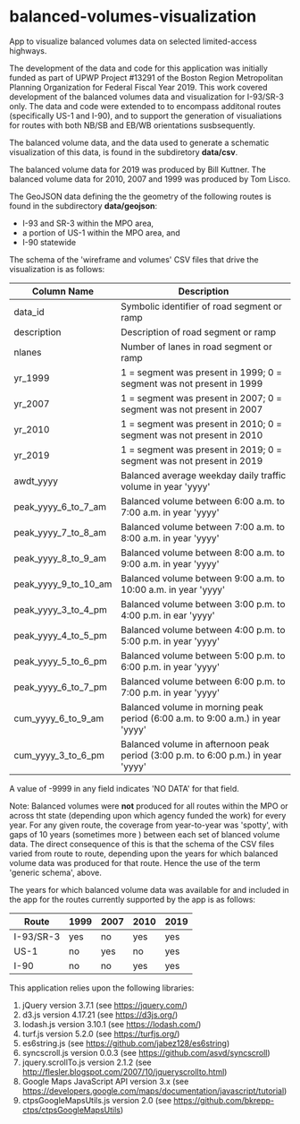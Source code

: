 # balanced-volumes-visualization
App to visualize balanced volumes data on selected limited-access highways.

The development of the data and code for this application was initially funded
as part of UPWP Project #13291 of the Boston Region Metropolitan Planning Organization for Federal Fiscal Year 2019.
This work covered development of the balanced volumes data and visualization for I-93/SR-3 only.
The data and code were extended to to encompass additonal routes \(specifically US-1 and I-90\),
and to support the generation of visualiations for routes with both NB/SB and EB/WB orientations susbsequently.

The balanced volume data, and the data used to generate a schematic visualization of this data, 
is found in the subdiretory __data/csv__.
 
The balanced volume data for 2019 was produced by Bill Kuttner. 
The balanced volume data for 2010, 2007 and 1999 was produced by Tom Lisco.

The GeoJSON data defining the the geometry of the following routes is found in the subdirectory __data/geojson__:
* I-93 and SR-3 within the MPO area,
* a portion of US-1 within the MPO area, and
* I-90 statewide  

The schema of the 'wireframe and volumes' CSV files that drive the visualization is as follows:

| Column Name | Description |
| --- | --- |
| data_id | Symbolic identifier of road segment or ramp |
| description | Description of road segment or ramp |
| nlanes | Number of lanes in road segment or ramp |
| yr_1999 | 1 = segment was present in 1999; 0 = segment was not present in 1999 |
| yr_2007 | 1 = segment was present in 2007; 0 = segment was not present in 2007 |
| yr_2010 | 1 = segment was present in 2010; 0 = segment was not present in 2010 |
| yr_2019 | 1 = segment was present in 2019; 0 = segment was not present in 2019 |
| awdt_yyyy | Balanced average weekday daily traffic volume in year 'yyyy' |
| peak_yyyy_6_to_7_am | Balanced volume between 6:00 a.m. to 7:00 a.m. in year 'yyyy' |
| peak_yyyy_7_to_8_am | Balanced volume between 7:00 a.m. to 8:00 a.m. in year 'yyyy' |
| peak_yyyy_8_to_9_am | Balanced volume between 8:00 a.m. to 9:00 a.m. in year 'yyyy' |
| peak_yyyy_9_to_10_am | Balanced volume between 9:00 a.m. to 10:00 a.m. in year 'yyyy' |
| peak_yyyy_3_to_4_pm | Balanced volume between 3:00 p.m. to 4:00 p.m. in ear 'yyyy' |
| peak_yyyy_4_to_5_pm | Balanced volume between 4:00 p.m. to 5:00 p.m. in year 'yyyy' |
| peak_yyyy_5_to_6_pm | Balanced volume between 5:00 p.m. to 6:00 p.m. in year 'yyyy' |
| peak_yyyy_6_to_7_pm | Balanced volume between 6:00 p.m. to 7:00 p.m. in year 'yyyy' |
| cum_yyyy_6_to_9_am | Balanced volume in morning peak period (6:00 a.m. to 9:00 a.m.) in year 'yyyy' |
| cum_yyyy_3_to_6_pm | Balanced volume in afternoon peak period (3:00 p.m. to 6:00 p.m.) in year 'yyyy' |

A value of -9999 in any field indicates 'NO DATA' for that field.

Note: Balanced volumes were __not__ produced for all routes within the MPO or across 
tht state \(depending upon which agency funded the work\) for every year. For any given
route, the coverage from year-to-year was 'spotty', with gaps of 10 years \(sometimes more \)
between each set of blanced volume data. The direct consequence of this is that the 
schema of the CSV files varied from route to route, depending upon the years for 
which balanced volume data was produced for that route. Hence the use of 
the term 'generic schema', above.

The years for which balanced volume data was available for and included in the app 
for the routes currently supported by the app is as follows:

| Route | 1999 | 2007 | 2010 | 2019 |
| --- | --- | --- | --- | --- |
| I-93/SR-3 | yes | no | yes | yes |
| US-1 | no | yes | no | yes |
| I-90 | no | no | yes | yes |

This application relies upon the following libraries:
1. jQuery version 3.7.1 (see https://jquery.com/)
2. d3.js version 4.17.21 (see https://d3js.org/)
3. lodash.js version 3.10.1 (see https://lodash.com/)
4. turf.js version 5.2.0 (see https://turfjs.org/)
5. es6string.js (see https://github.com/jabez128/es6string)
6. syncscroll.js version 0.0.3 (see https://github.com/asvd/syncscroll)
7. jquery.scrollTo.js version 2.1.2 (see http://flesler.blogspot.com/2007/10/jqueryscrollto.html)
8. Google Maps JavaScript API version 3.x (see https://developers.google.com/maps/documentation/javascript/tutorial)
9. ctpsGoogleMapsUtils.js version 2.0 (see https://github.com/bkrepp-ctps/ctpsGoogleMapsUtils)
